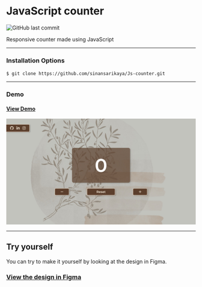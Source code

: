 # JavaScript counter

![GitHub last commit](https://img.shields.io/github/last-commit/sinansarikaya/Js-counter?style=flat-square)

Responsive counter made using JavaScript

<hr />

### Installation Options

```
$ git clone https://github.com/sinansarikaya/Js-counter.git
```

<hr />

### Demo

#### [View Demo](https://sinansarikaya.github.io/Js-counter/)

![JavaScript counter](./img/demo.jpeg)

<hr />

## Try yourself

You can try to make it yourself by looking at the design in Figma.

### [View the design in Figma](https://www.figma.com/file/ZDmO2YgFkq63bwHo1blsLu/JavaScript-Counter)
